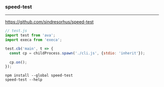 ### speed-test
---
https://github.com/sindresorhus/speed-test

```js
// test.js
import test from 'ava';
import execa from 'execa';

test.cb('main', t => {
  const cp = childProcess.spawn('./cli.js', {stdio: 'inherit'});
  
  cp.on();
});


```

```
npm install --global speed-test
speed-test --help
```

```
```


